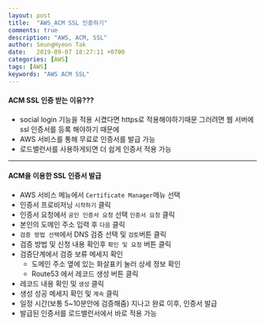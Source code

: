 ```yaml
---
layout: post
title:  "AWS_ACM SSL 인증하기"
comments: true
description: "AWS, ACM, SSL"
author: SeungHyeon Tak
date:   2019-09-07 18:27:11 +0700
categories: [AWS]
tags: [AWS]
keywords: "AWS ACM SSL"
---
```

#### ACM SSL 인증 받는 이유???
* social login 기능을 적용 시켰다면 https로 적용해야하기때문 그러려면 웹 서버에 ssl 인증서를 등록 해야하기 때문에
* AWS 서비스를 통해 무료로 인증서를 발급 가능
* 로드밸런서를 사용하게되면 더 쉽게 인증서 적용 가능

*****

#### ACM을 이용한 SSL 인증서 발급 
* AWS 서비스 메뉴에서 `Certificate Manager`메뉴 선택
* 인증서 프로비저닝 `시작하기` 클릭
* 인증서 요청에서 `공인 인증서 요청` 선택 `인증서 요청` 클릭
* 본인의 도메인 주소 입력 후 `다음` 클릭
* `검증 방법 선택`에서 DNS 검증 선택 및 `검토`버튼 클릭
* 검증 방법 및 신청 내용 확인후 `확인 및 요청` 버튼 클릭
* 검증단계에서 검증 보류 메세지 확인
  * 도메인 주소 옆에 있는 화살표키 눌러 상세 정보 확인
  * Route53 에서 레코드 생성 버튼 클릭
* 레코드 내용 확인 및 `생성` 클릭
* 생성 성공 메세지 확인 및 `계속` 클릭
* 일정 시간(보통 5~10분안에 검증해줌) 지나고 완료 이후, 인증서 발급
* 발급된 인증서를 로드밸런서에서 바로 적용 가능